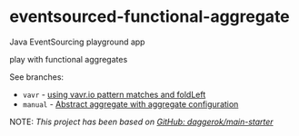 # eventsourced-functional-aggregate
Java EventSourcing playground app

play with functional aggregates

See branches:

* `vavr` - [using vavr.io pattern matches and foldLeft](https://github.com/daggerok/eventsourced-functional-aggregate/blob/vavr/src/main/java/com/github/daggerok/App.java)
* `manual` - [Abstract aggregate with aggregate configuration](https://github.com/daggerok/eventsourced-functional-aggregate/blob/manual/src/main/java/com/github/daggerok/App.java)

NOTE: _This project has been based on [GitHub: daggerok/main-starter](https://github.com/daggerok/main-starter)_
